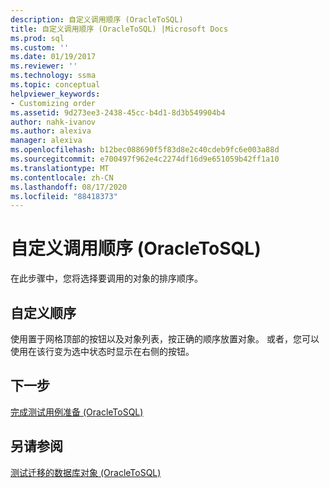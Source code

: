```yaml
---
description: 自定义调用顺序 (OracleToSQL)
title: 自定义调用顺序 (OracleToSQL) |Microsoft Docs
ms.prod: sql
ms.custom: ''
ms.date: 01/19/2017
ms.reviewer: ''
ms.technology: ssma
ms.topic: conceptual
helpviewer_keywords:
- Customizing order
ms.assetid: 9d273ee3-2438-45cc-b4d1-8d3b549904b4
author: nahk-ivanov
ms.author: alexiva
manager: alexiva
ms.openlocfilehash: b12bec088690f5f83d8e2c40cdeb9fc6e003a88d
ms.sourcegitcommit: e700497f962e4c2274df16d9e651059b42ff1a10
ms.translationtype: MT
ms.contentlocale: zh-CN
ms.lasthandoff: 08/17/2020
ms.locfileid: "88418373"
---
```

# <a name="customizing-calls-order-oracletosql"></a>自定义调用顺序 (OracleToSQL)
在此步骤中，您将选择要调用的对象的排序顺序。  
  
## <a name="customizing-order"></a>自定义顺序  
使用置于网格顶部的按钮以及对象列表，按正确的顺序放置对象。 或者，您可以使用在该行变为选中状态时显示在右侧的按钮。  
  
## <a name="next-step"></a>下一步  
[完成测试用例准备 &#40;OracleToSQL&#41;](../../ssma/oracle/finishing-test-case-preparation-oracletosql.md)  
  
## <a name="see-also"></a>另请参阅  
[测试迁移的数据库对象 &#40;OracleToSQL&#41;](../../ssma/oracle/testing-migrated-database-objects-oracletosql.md)  
  
